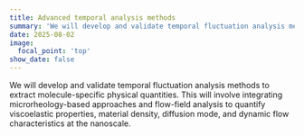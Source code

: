 ```yaml
---
title: Advanced temporal analysis methods
summary: 'We will develop and validate temporal fluctuation analysis methods to extract molecule-specific physical quantities. This will involve integrating microrheology-based approaches and flow-field analysis to quantify viscoelastic properties, material density, diffusion mode, and dynamic flow characteristics at the nanoscale.'
date: 2025-08-02
image:
  focal_point: 'top'
show_date: false
---
```


We will develop and validate temporal fluctuation analysis methods to extract molecule-specific physical quantities. This will involve integrating microrheology-based approaches and flow-field analysis to quantify viscoelastic properties, material density, diffusion mode, and dynamic flow characteristics at the nanoscale.

<!--more-->


